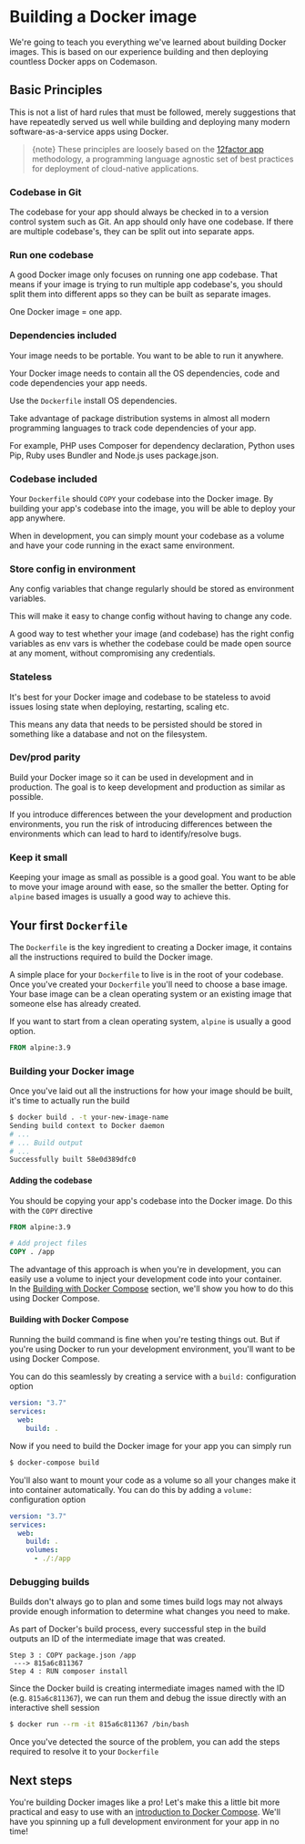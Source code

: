 # Building a Docker image

We're going to teach you everything we've learned about building Docker images. 
This is based on our experience building and then deploying countless Docker apps on Codemason.


## Basic Principles 


This is not a list of hard rules that must be followed, merely suggestions that have repeatedly served us well 
while building and deploying many modern software-as-a-service apps using Docker.  

> {note} These principles are loosely based on the [12factor app](https://12factor.net) methodology, a programming language agnostic set of best practices for deployment of cloud-native applications.  

### Codebase in Git

The codebase for your app should always be checked in to a version control system such as Git.
An app should only have one codebase. If there are multiple codebase's, they can be split out into separate apps.


### Run one codebase 

A good Docker image only focuses on running one app codebase. 
That means if your image is trying to run multiple app codebase's, you should split them into different apps so they can be built as separate images.

One Docker image = one app.


### Dependencies included

Your image needs to be portable. You want to be able to run it anywhere. 

Your Docker image needs to contain all the OS dependencies, code and code dependencies your app needs. 

Use the `Dockerfile` install OS dependencies. 

Take advantage of package distribution systems in almost all modern programming languages to track code dependencies of your app.

For example, PHP uses Composer for dependency declaration, Python uses Pip, Ruby uses Bundler and Node.js uses package.json. 

### Codebase included

Your `Dockerfile` should `COPY` your codebase into the Docker image. By building your app's codebase into the image, you will be able to deploy your app anywhere.

When in development, you can simply mount your codebase as a volume and have your code running in the exact same environment.


### Store config in environment

Any config variables that change regularly should be stored as environment variables.

This will make it easy to change config without having to change any code.

A good way to test whether your image (and codebase) has the right config variables as env vars is whether the codebase could be made open source at any moment,
without compromising any credentials.
 

### Stateless

It's best for your Docker image and codebase to be stateless to avoid issues losing state when deploying, restarting, scaling etc.

This means any data that needs to be persisted should be stored in something like a database and not on the filesystem.


### Dev/prod parity 

Build your Docker image so it can be used in development and in production. The goal is to keep development and production as similar as possible.

If you introduce differences between the your development and production environments, you run the risk of introducing differences between the environments which can lead to hard to identify/resolve bugs.


### Keep it small

Keeping your image as small as possible is a good goal. You want to be able to move your image around with ease, so the smaller the better. 
Opting for `alpine` based images is usually a good way to achieve this.
  



## Your first `Dockerfile`

The `Dockerfile` is the key ingredient to creating a Docker image, it contains all the instructions required to build the Docker image.  

A simple place for your `Dockerfile` to live is in the root of your codebase. Once you've created your `Dockerfile` you'll need to choose a base image. 
Your base image can be a clean operating system or an existing image that someone else has already created.

If you want to start from a clean operating system, `alpine` is usually a good option. 

```dockerfile
FROM alpine:3.9
```

### Building your Docker image

Once you've laid out all the instructions for how your image should be built, it's time to actually run the build

```bash
$ docker build . -t your-new-image-name
Sending build context to Docker daemon
# ...
# ... Build output
# ... 
Successfully built 58e0d389dfc0
```

#### Adding the codebase

You should be copying your app's codebase into the Docker image. Do this with the `COPY` directive
```dockerfile
FROM alpine:3.9

# Add project files
COPY . /app
```

The advantage of this approach is when you're in development, you can easily use a volume to inject your development code into your container.   
In the [Building with Docker Compose]() section, we'll show you how to do this using Docker Compose. 

#### Building with Docker Compose

Running the build command is fine when you're testing things out. 
But if you're using Docker to run your development environment, you'll want to be using Docker Compose. 

You can do this seamlessly by creating a service with a `build:` configuration option
```yaml
version: "3.7"
services:
  web:
    build: .
```

Now if you need to build the Docker image for your app you can simply run 
```bash
$ docker-compose build
```

You'll also want to mount your code as a volume so all your changes make it into container automatically. 
You can do this by adding a `volume:` configuration option
```yaml
version: "3.7"
services:
  web:
    build: . 
    volumes:
      - ./:/app
```


### Debugging builds

Builds don't always go to plan and some times build logs may not always provide enough information to determine what changes you need to make.

As part of Docker's build process, every successful step in the build outputs an ID of the intermediate image that was created.
```
Step 3 : COPY package.json /app
 ---> 815a6c811367
Step 4 : RUN composer install
```  

Since the Docker build is creating intermediate images named with the ID (e.g. `815a6c811367`), we can run them and debug the issue directly with an interactive shell session
```bash
$ docker run --rm -it 815a6c811367 /bin/bash
```

Once you've detected the source of the problem, you can add the steps required to resolve it to your `Dockerfile`


## Next steps
You're building Docker images like a pro! Let's make this a little bit more practical and easy to use with an [introduction to Docker Compose](/docker/introduction-to-docker-compose). We'll have you spinning up a full development environment for your app in no time!  